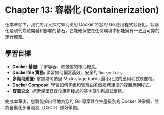 # Chapter 13: 容器化 (Containerization)

在本章節中，我們將深入探討如何使用 Docker 將您的 Go 應用程式容器化。容器化是現代軟體開發和部署的基石，它能確保您在任何環境中都能擁有一致且可靠的運行體驗。

## 學習目標

- **Docker 基礎:** 了解容器、映像檔的核心概念。
- **Dockerfile 實務:** 學習如何編寫高效、安全的 `Dockerfile`。
- **多階段建置:** 掌握如何透過 Multi-stage builds 最小化您的應用程式映像檔。
- **Docker Compose:** 學習如何定義和管理由多個服務組成的複雜應用程式。
- **容器安全:** 探索保護容器化應用程式的基本原則與最佳實務。

完成本章後，您將能夠自信地為您的 Go 專案建立生產級別的 Docker 映像檔，並為自動化部署流程（CI/CD）做好準備。
